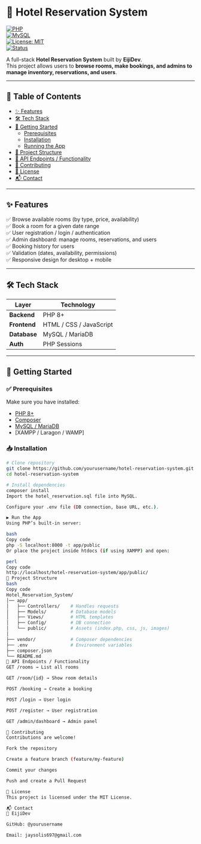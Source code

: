 # 🏨 Hotel Reservation System  

[![PHP](https://img.shields.io/badge/PHP-8.0%2B-blue?logo=php)](https://www.php.net/)  
[![MySQL](https://img.shields.io/badge/MySQL-Database-orange?logo=mysql)](https://www.mysql.com/)  
[![License: MIT](https://img.shields.io/badge/License-MIT-green.svg)](LICENSE)  
[![Status](https://img.shields.io/badge/Project-Active-success)](#)  

A full-stack **Hotel Reservation System** built by **EijiDev**.  
This project allows users to **browse rooms, make bookings, and admins to manage inventory, reservations, and users**.  

---

## 📑 Table of Contents
- [✨ Features](#-features)  
- [🛠 Tech Stack](#-tech-stack)  
- [🚀 Getting Started](#-getting-started)  
  - [Prerequisites](#prerequisites)  
  - [Installation](#installation)  
  - [Running the App](#running-the-app)  
- [📂 Project Structure](#-project-structure)  
- [📡 API Endpoints / Functionality](#-api-endpoints--functionality)  
- [🤝 Contributing](#-contributing)  
- [📜 License](#-license)  
- [📬 Contact](#-contact)  

---

## ✨ Features
✅ Browse available rooms (by type, price, availability)  
✅ Book a room for a given date range  
✅ User registration / login / authentication  
✅ Admin dashboard: manage rooms, reservations, and users  
✅ Booking history for users  
✅ Validation (dates, availability, permissions)  
✅ Responsive design for desktop + mobile  

---

## 🛠 Tech Stack
| Layer            | Technology            |
|------------------|-----------------------|
| **Backend**      | PHP 8+               |
| **Frontend**     | HTML / CSS / JavaScript |
| **Database**     | MySQL / MariaDB       |
| **Auth**         | PHP Sessions          |

---

## 🚀 Getting Started  

### ✅ Prerequisites
Make sure you have installed:  
- [PHP 8+](https://www.php.net/)  
- [Composer](https://getcomposer.org/)  
- [MySQL / MariaDB](https://www.mysql.com/)  
- [XAMPP / Laragon / WAMP]  

### 📥 Installation
```bash
# Clone repository
git clone https://github.com/yourusername/hotel-reservation-system.git
cd hotel-reservation-system

# Install dependencies
composer install
Import the hotel_reservation.sql file into MySQL.

Configure your .env file (DB connection, base URL, etc.).

▶️ Run the App
Using PHP’s built-in server:

bash
Copy code
php -S localhost:8000 -t app/public
Or place the project inside htdocs (if using XAMPP) and open:

perl
Copy code
http://localhost/hotel-reservation-system/app/public/
📂 Project Structure
bash
Copy code
Hotel_Reservation_System/
│── app/
│   ├── Controllers/    # Handles requests
│   ├── Models/         # Database models
│   ├── Views/          # HTML templates
│   ├── Config/         # DB connection
│   └── public/         # Assets (index.php, css, js, images)
│
├── vendor/             # Composer dependencies
├── .env                # Environment variables
├── composer.json
└── README.md
📡 API Endpoints / Functionality
GET /rooms → List all rooms

GET /room/{id} → Show room details

POST /booking → Create a booking

POST /login → User login

POST /register → User registration

GET /admin/dashboard → Admin panel

🤝 Contributing
Contributions are welcome!

Fork the repository

Create a feature branch (feature/my-feature)

Commit your changes

Push and create a Pull Request

📜 License
This project is licensed under the MIT License.

📬 Contact
👤 EijiDev

GitHub: @yourusername

Email: jaysolis697@gmail.com
